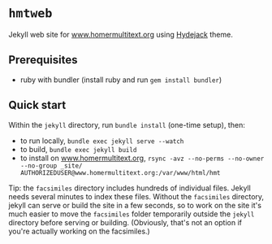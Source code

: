 # `hmtweb`


Jekyll web site for www.homermultitext.org using [Hydejack](https://hydejack.com/docs/) theme.


## Prerequisites

- ruby with bundler (install ruby and run `gem install bundler`)

## Quick start

Within the `jekyll` directory, run `bundle install` (one-time setup), then:

-  to run locally, `bundle exec jekyll serve --watch`
-  to build, `bundle exec jekyll build`
-  to install on www.homermultitext.org, `rsync -avz --no-perms --no-owner --no-group _site/ AUTHORIZEDUSER@www.homermultitext.org:/var/www/html/hmt`


Tip:  the `facsimiles` directory includes hundreds of individual files.  Jekyll needs several minutes to index these files. Without the `facsimiles` directory, jekyll can serve or build the site in a few seconds, so to work on the site   it's much easier to move the `facsimiles` folder temporarily outside the `jekyll` directory before serving or building.  (Obviously, that's not an option if you're actually working on the facsimiles.)
